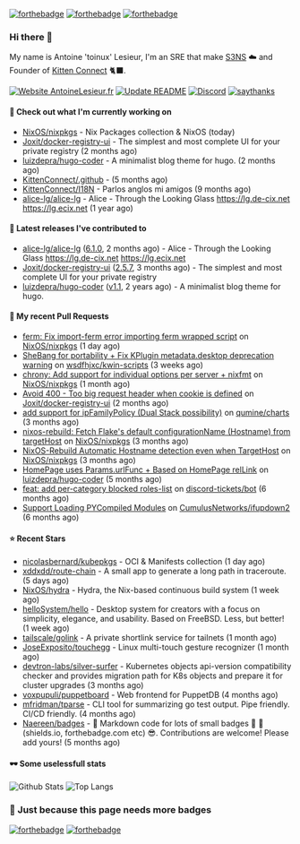 [![forthebadge](https://forthebadge.com/images/badges/powered-by-energy-drinks.svg)](https://forthebadge.com)
[![forthebadge](https://forthebadge.com/images/badges/works-on-my-machine.svg)](https://forthebadge.com)
[![forthebadge](https://forthebadge.com/images/badges/certified-snoop-lion.svg)](https://forthebadge.com)

### Hi there 👋

My name is Antoine 'toinux' Lesieur, I'm an SRE that make [S3NS](https://s3ns.io) ☁️ and Founder of [Kitten Connect](https://kittenconnect.net/) 🐈‍⬛.

[![Website AntoineLesieur.fr](https://img.shields.io/website-up-down-green-red/http/antoinelesieur.fr.svg)](http://antoinelesieur.fr/)
[![Update README](https://github.com/itzwam/itzwam/actions/workflows/update.yaml/badge.svg)](https://github.com/itzwam/itzwam/actions/workflows/update.yaml)
[![Discord](https://badgen.net/badge/icon/discord?icon=discord&label)](https://discord.gg/X4BtdBMnvu)
[![saythanks](https://img.shields.io/badge/say-thanks-ff69b4.svg)](https://saythanks.io/to/itzwam)

#### 👷 Check out what I'm currently working on

- [NixOS/nixpkgs](https://github.com/NixOS/nixpkgs) - Nix Packages collection &amp; NixOS (today)
- [Joxit/docker-registry-ui](https://github.com/Joxit/docker-registry-ui) - The simplest and most complete UI for your private registry (2 months ago)
- [luizdepra/hugo-coder](https://github.com/luizdepra/hugo-coder) - A minimalist blog theme for hugo. (2 months ago)
- [KittenConnect/.github](https://github.com/KittenConnect/.github) -  (5 months ago)
- [KittenConnect/I18N](https://github.com/KittenConnect/I18N) - Parlos anglos mi amigos (9 months ago)
- [alice-lg/alice-lg](https://github.com/alice-lg/alice-lg) - Alice - Through the Looking Glass https://lg.de-cix.net https://lg.ecix.net (1 year ago)

#### 🔭 Latest releases I've contributed to

- [alice-lg/alice-lg](https://github.com/alice-lg/alice-lg) ([6.1.0](https://github.com/alice-lg/alice-lg/releases/tag/6.1.0), 2 months ago) - Alice - Through the Looking Glass https://lg.de-cix.net https://lg.ecix.net
- [Joxit/docker-registry-ui](https://github.com/Joxit/docker-registry-ui) ([2.5.7](https://github.com/Joxit/docker-registry-ui/releases/tag/2.5.7), 3 months ago) - The simplest and most complete UI for your private registry
- [luizdepra/hugo-coder](https://github.com/luizdepra/hugo-coder) ([v1.1](https://github.com/luizdepra/hugo-coder/releases/tag/v1.1), 2 years ago) - A minimalist blog theme for hugo.

#### 🔨 My recent Pull Requests

- [ferm: Fix import-ferm error importing ferm wrapped script](https://github.com/NixOS/nixpkgs/pull/310626) on [NixOS/nixpkgs](https://github.com/NixOS/nixpkgs) (1 day ago)
- [SheBang for portability &#43; Fix KPlugin metadata.desktop deprecation warning](https://github.com/wsdfhjxc/kwin-scripts/pull/14) on [wsdfhjxc/kwin-scripts](https://github.com/wsdfhjxc/kwin-scripts) (3 weeks ago)
- [chrony: Add support for individual options per server &#43; nixfmt](https://github.com/NixOS/nixpkgs/pull/299763) on [NixOS/nixpkgs](https://github.com/NixOS/nixpkgs) (1 month ago)
- [Avoid 400 - Too big request header when cookie is defined](https://github.com/Joxit/docker-registry-ui/pull/356) on [Joxit/docker-registry-ui](https://github.com/Joxit/docker-registry-ui) (2 months ago)
- [add support for ipFamilyPolicy (Dual Stack possibility)](https://github.com/qumine/charts/pull/12) on [qumine/charts](https://github.com/qumine/charts) (3 months ago)
- [nixos-rebuild: Fetch Flake&#39;s default configurationName (Hostname) from targetHost](https://github.com/NixOS/nixpkgs/pull/283634) on [NixOS/nixpkgs](https://github.com/NixOS/nixpkgs) (3 months ago)
- [NixOS-Rebuild Automatic Hostname detection even when TargetHost](https://github.com/NixOS/nixpkgs/pull/281912) on [NixOS/nixpkgs](https://github.com/NixOS/nixpkgs) (3 months ago)
- [HomePage uses Params.urlFunc &#43; Based on HomePage relLink](https://github.com/luizdepra/hugo-coder/pull/872) on [luizdepra/hugo-coder](https://github.com/luizdepra/hugo-coder) (5 months ago)
- [feat: add per-category blocked roles-list](https://github.com/discord-tickets/bot/pull/495) on [discord-tickets/bot](https://github.com/discord-tickets/bot) (6 months ago)
- [Support Loading PYCompiled Modules](https://github.com/CumulusNetworks/ifupdown2/pull/280) on [CumulusNetworks/ifupdown2](https://github.com/CumulusNetworks/ifupdown2) (6 months ago)

#### ⭐ Recent Stars

- [nicolasbernard/kubepkgs](https://github.com/nicolasbernard/kubepkgs) - OCI &amp; Manifests collection (1 day ago)
- [xddxdd/route-chain](https://github.com/xddxdd/route-chain) - A small app to generate a long path in traceroute. (5 days ago)
- [NixOS/hydra](https://github.com/NixOS/hydra) - Hydra, the Nix-based continuous build system (1 week ago)
- [helloSystem/hello](https://github.com/helloSystem/hello) - Desktop system for creators with a focus on simplicity, elegance, and usability. Based on FreeBSD. Less, but better! (1 week ago)
- [tailscale/golink](https://github.com/tailscale/golink) - A private shortlink service for tailnets (1 month ago)
- [JoseExposito/touchegg](https://github.com/JoseExposito/touchegg) - Linux multi-touch gesture recognizer (1 month ago)
- [devtron-labs/silver-surfer](https://github.com/devtron-labs/silver-surfer) - Kubernetes objects api-version compatibility checker and provides migration path for K8s objects and prepare it for cluster upgrades (3 months ago)
- [voxpupuli/puppetboard](https://github.com/voxpupuli/puppetboard) - Web frontend for PuppetDB (4 months ago)
- [mfridman/tparse](https://github.com/mfridman/tparse) - CLI tool for summarizing go test output. Pipe friendly. CI/CD friendly. (4 months ago)
- [Naereen/badges](https://github.com/Naereen/badges) - :pencil: Markdown code for lots of small badges :ribbon: :pushpin: (shields.io, forthebadge.com etc) :sunglasses:. Contributions are welcome! Please add yours! (5 months ago)

#### 🕶️ Some uselessfull stats

![Github Stats](https://github-readme-stats.vercel.app/api?username=itzwam&show_icons=true&count_private=true)
![Top Langs](https://github-readme-stats.vercel.app/api/top-langs/?username=itzwam&langs_count=4&layout=compact)

### 🎨 Just because this page needs more badges

[![forthebadge](https://forthebadge.com/images/badges/designed-in-ms-paint.svg)](https://forthebadge.com)
[![forthebadge](https://forthebadge.com/images/badges/makes-people-smile.svg)](https://forthebadge.com)
